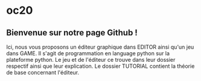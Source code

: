 # oc20

## Bienvenue sur notre page Github !

Ici, nous vous proposons un éditeur graphique dans EDITOR ainsi qu'un jeu dans GAME. 
Il s'agit de programmation en language python sur la plateforme python. Le jeu et de l'éditeur ce
trouve dans leur dossier respectif ainsi que leur explication.
Le dossier TUTORIAL contient la théorie de base concernant l'éditeur.



